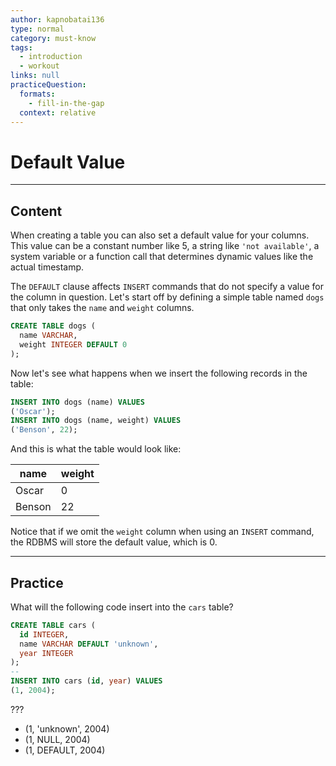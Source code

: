 ```yaml
---
author: kapnobatai136
type: normal
category: must-know
tags:
  - introduction
  - workout
links: null
practiceQuestion:
  formats:
    - fill-in-the-gap
  context: relative
---
```


# Default Value


---

## Content

When creating a table you can also set a default value for your columns. This value can be a constant number like 5, a string like `'not available'`, a system variable or a function call that determines dynamic values like the actual timestamp.

The `DEFAULT` clause affects `INSERT` commands that do not specify a value for the column in question. Let's start off by defining a simple table named `dogs` that only takes the `name` and `weight` columns.

```sql
CREATE TABLE dogs (
  name VARCHAR,
  weight INTEGER DEFAULT 0
);
```

Now let's see what happens when we insert the following records in the table:

```sql
INSERT INTO dogs (name) VALUES 
('Oscar');
INSERT INTO dogs (name, weight) VALUES 
('Benson', 22);
```

And this is what the table would look like:

| name   | weight |
| ------ | ------ |
| Oscar  | 0      |
| Benson | 22     |

Notice that if we omit the `weight` column when using an `INSERT` command, the RDBMS will store the default value, which is 0.


---

## Practice

What will the following code insert into the `cars` table?

```sql
CREATE TABLE cars (
  id INTEGER,
  name VARCHAR DEFAULT 'unknown',
  year INTEGER
);
--
INSERT INTO cars (id, year) VALUES
(1, 2004);
```

???

- (1, 'unknown', 2004)
- (1, NULL, 2004)
- (1, DEFAULT, 2004)
